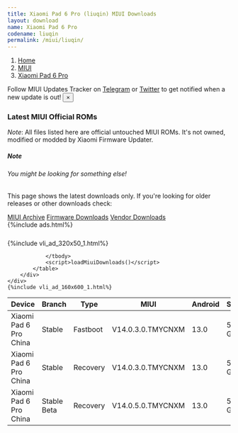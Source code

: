 ```yaml
---
title: Xiaomi Pad 6 Pro (liuqin) MIUI Downloads
layout: download
name: Xiaomi Pad 6 Pro
codename: liuqin
permalink: /miui/liuqin/
---
```

<nav aria-label="breadcrumb">
    <ol class="breadcrumb">
        <li class="breadcrumb-item"><a href="/">Home</a></li>
        <li class="breadcrumb-item"><a href="/miui/">MIUI</a></li>
        <li class="breadcrumb-item active" aria-current="page"><a href="/miui/liuqin/">Xiaomi Pad 6 Pro</a></li>
    </ol>
</nav>
<div class="alert alert-primary alert-dismissible fade show" role="alert">
    Follow MIUI Updates Tracker on <a href="https://t.me/MIUIUpdatesTracker" class="alert-link">Telegram</a>
     or <a href="https://twitter.com/MiFwUpdater" class="alert-link">Twitter</a> to get notified when a new update is out!
    <button type="button" class="close" data-dismiss="alert" aria-label="Close">
        <span aria-hidden="true">&times;</span>
    </button>
</div>

### Latest MIUI Official ROMs
*Note*: All files listed here are official untouched MIUI ROMs. It's not owned, modified or modded by Xiaomi Firmware Updater.
<div class="card">
  <div class="card-body">
    <h5 class="card-title">Note</h5>
    <h6 class="card-subtitle mb-2 text-muted">You might be looking for something else!</h6>
    <p class="card-text">This page shows the latest downloads only.
     If you're looking for older releases or other downloads check:</p>
    <a href="/archive/miui/liuqin/" class="card-link">MIUI Archive</a>
    <a href="/firmware/liuqin/" class="card-link">Firmware Downloads</a>
    <a href="/vendor/liuqin/" class="card-link">Vendor Downloads</a>
  </div>
</div>
{%include ads.html%}
<div class="row justify-content-center">
    <div class="col-10">
        <div class="table-responsive-md" style="margin-top: 25px;">
            {%include vli_ad_320x50_1.html%}
            <table id="miui" class="display dt-responsive nowrap compact table table-striped table-hover table-sm">
                <thead class="thead-dark">
                    <tr>
                        <th data-ref="device">Device</th>
                        <th data-ref="branch">Branch</th>
                        <th data-ref="type">Type</th>
                        <th data-ref="miui">MIUI</th>
                        <th data-ref="android">Android</th>
                        <th data-ref="size">Size</th>
                        <th data-ref="size">Date</th>
                        <th data-ref="link">Link</th>
                    </tr>
                </thead>
                <tbody>
                <tr><td>Xiaomi Pad 6 Pro China</td><td>Stable</td><td>Fastboot</td><td>V14.0.3.0.TMYCNXM</td><td>13.0</td><td>5.8 GB</td><td>2023-04-22</td><td><a href="/miui/liuqin/stable/V14.0.3.0.TMYCNXM/">Download</a></td></tr>
<tr><td>Xiaomi Pad 6 Pro China</td><td>Stable</td><td>Recovery</td><td>V14.0.3.0.TMYCNXM</td><td>13.0</td><td>5.2 GB</td><td>2023-04-25</td><td><a href="/miui/liuqin/stable/V14.0.3.0.TMYCNXM/">Download</a></td></tr>
<tr><td>Xiaomi Pad 6 Pro China</td><td>Stable Beta</td><td>Recovery</td><td>V14.0.5.0.TMYCNXM</td><td>13.0</td><td>5.2 GB</td><td>2023-05-24</td><td><a href="/miui/liuqin/stable beta/V14.0.5.0.TMYCNXM/">Download</a></td></tr>

                </tbody>
                <script>loadMiuiDownloads()</script>
            </table>
        </div>
    </div>
    {%include vli_ad_160x600_1.html%}
</div>
